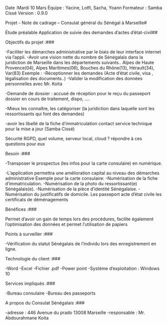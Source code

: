 Date :Mardi 10 Mars
Équipe : Yacine, Lotfi, Sacha, Yoann 
Formateur : Samba Cissé
Version : 0.9.0


Projet - Note de cadrage – Consulat général du Sénégal à Marseille#


Étude préalable Application de suivie des demandes d’actes d’état-civil##

Objectifs du projet :###

-Faciliter les démarches administrative par le biais de leur interface internet via l’appli.
-Avoir une vision nette du nombre de Sénégalais dans la juridiction de Marseille dans les départements suivants.. Alpes de Haute Provence(04), Alpes Maritimes(06), Bouches du Rhône(13), Hérault(34), Var(83)
Exemple :
-Réceptionner les demandes  (Acte d’état civile, visa , légalisation des documents..)
 -Valider la modification des données personnelles avec Mr. Koita

-Demande de dossier : accusé de réception pour le reçu du passeport
  dossier en cours de traitement, dispo, ….

-Mieux les connaître, les catégoriser (la juridiction dans laquelle sont les ressortissants qui font des demandes)

-avoir les libellé de la fiche d’immatriculation
 contact service technique pour la mise a jour (Samba Cissé)

Sécurité RGPD, quel volume, serveur local, cloud ? répondre à ces questions pour eux 



Besoin :###

-Transposer le prospectus (les infos pour la carte consulaire) en numérique.

-L’application permettra une amélioration capital au niveau des démarches administrative
Exemple pour la carte consulaire: 
-Numérisation de la fiche d’immatriculation.
-Numérisation de la photo du ressortissant(e) Sénégalais(e).
-Numérisation de la pièce d’identité Sénégalaise.
-Numérisation du justificatifs de domicile.
Les passeport
acte d’état civile
les certificats de déménagements



Bénéfices :###

Permet d’avoir un gain de temps lors des procédures, facilite également l’optimisation des données et permet l’utilisation de papiers 


Points à surveiller :###

-Vérification du statut Sénégalais de l’individu lors des enregistrement en ligne.

Technologie du client :###

-Word 
-Excel
-Fichier .pdf
-Power point
-Système d’exploitation : Windows 10 

Services impliqués :###

-Bureau consulaire
-Bureau des passeports

A propos du Consulat Sénégalais :###

-adresse : 446 Avenue du prado 13008 Marseille 
-responsable : Mr. Abdourahmane Koita
